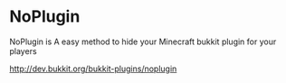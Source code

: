 NoPlugin
========

NoPlugin is A easy method to hide your Minecraft bukkit plugin for your players

http://dev.bukkit.org/bukkit-plugins/noplugin
